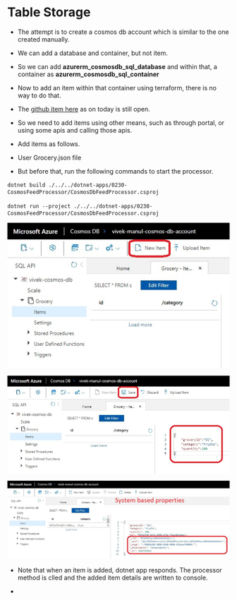# Table Storage

- The attempt is to create a cosmos db account which is similar to the one created manually.

- We can add a database and container, but not item. 

- So we can add **azurerm_cosmosdb_sql_database** and within that, a container as **azurerm_cosmosdb_sql_container**

- Now to add an item within that container using terraform, there is no way to do that. 

- The [github item here](https://github.com/hashicorp/terraform-provider-azurerm/issues/9023) as on today is still open.

- So we need to add items using other means, such as through portal, or using some apis and calling those apis.

- Add items as follows.

- User Grocery.json file


- But before that, run the following commands to start the processor.

```
dotnet build ./../../dotnet-apps/0230-CosmosFeedProcessor/CosmosDbFeedProcessor.csproj

dotnet run --project ./../../dotnet-apps/0230-CosmosFeedProcessor/CosmosDbFeedProcessor.csproj
```
![Add items](./images/1AddItems1.jpg)

![Add items](./images/1AddItems2.jpg)

![Add items](./images/1AddItems3.jpg)
  
- Note that when an item is added, dotnet app responds. The processor method is clled and the added item details are written to console.

- 